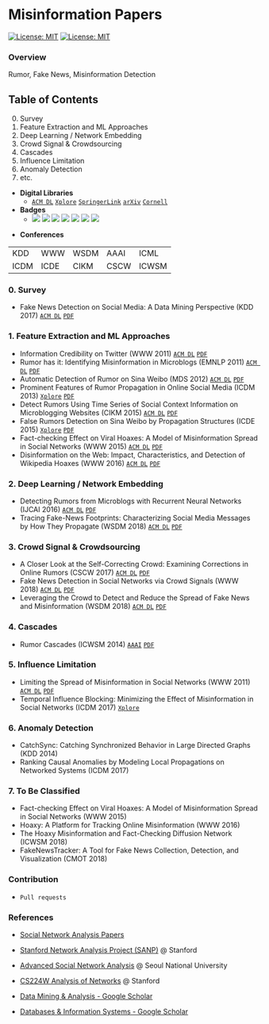 # Misinformation Papers

[![License: MIT](https://img.shields.io/badge/License-MIT-yellow.svg)](https://github.com/jihochoi) [![License: MIT](https://img.shields.io/badge/SNU-SCONE-red.svg)](https://github.com/jihochoi)



### Overview
Rumor, Fake News, Misinformation
Detection


## Table of Contents
0. Survey
1. Feature Extraction and ML Approaches
2. Deep Learning / Network Embedding
3. Crowd Signal & Crowdsourcing
4. Cascades
5. Influence Limitation
6. Anomaly Detection
7. etc.


- **Digital Libraries**
    - [```ACM DL```]() [```Xplore```]() [```SpringerLink```]() [```arXiv```]() [```Cornell```]()
- **Badges**
    - [![](https://img.shields.io/badge/%20-Classic-red.svg)](https://github.com/jihochoi) [![](https://img.shields.io/badge/%20-Dataset-blue.svg)](https://github.com/jihochoi) [![](https://img.shields.io/badge/%20-Code-yellow.svg)](https://github.com/jihochoi) [![](https://img.shields.io/badge/%20-Algorithm-purple.svg)](https://github.com/jihochoi) [![](https://img.shields.io/badge/%20-Software-purple.svg)](https://github.com/jihochoi) [![](https://img.shields.io/badge/%20-Link-green.svg)](https://github.com/jihochoi) [![](https://img.shields.io/badge/%20-Survey-red.svg)](https://github.com/jihochoi)

<!-- [![](https://img.shields.io/badge/%20-ACM DL-green.svg)](https://github.com/jihochoi)
[![](https://img.shields.io/badge/%20-Xplore-green.svg)](https://github.com/jihochoi)
[![](https://img.shields.io/badge/WWW-2018-green.svg)](https://github.com/jihochoi) -->

- **Conferences**

|      |      |      |      |       |
| ---- | ---- | ---- | ---- |-------|
| KDD  | WWW  | WSDM | AAAI | ICML  |
| ICDM | ICDE | CIKM | CSCW | ICWSM |


### 0. Survey
- Fake News Detection on Social Media: A Data Mining Perspective (KDD 2017) [```ACM DL```](https://dl.acm.org/citation.cfm?id=3137600) [```PDF```](https://www.kdd.org/exploration_files/19-1-Article2.pdf)




### 1. Feature Extraction and ML Approaches
- Information Credibility on Twitter (WWW 2011) [```ACM DL```](https://dl.acm.org/citation.cfm?id=1963500) [```PDF```](http://chato.cl/papers/castillo_mendoza_poblete_2010_twitter_credibility.pdf)
- Rumor has it: Identifying Misinformation in Microblogs (EMNLP 2011) [```ACM DL```](https://dl.acm.org/citation.cfm?id=2145602) [```PDF```](https://www.aclweb.org/anthology/D11-1147)
- Automatic Detection of Rumor on Sina Weibo (MDS 2012) [```ACM DL```](https://dl.acm.org/citation.cfm?id=2350203) [```PDF```](http://wan.poly.edu/KDD2012/forms/workshop/MDS12/doc/mds2012_submission_17.pdf)
- Prominent Features of Rumor Propagation in Online Social Media (ICDM 2013) [```Xplore```](https://ieeexplore.ieee.org/document/6729605) [```PDF```](http://milab.snu.ac.kr/pub/ICDM2013.pdf)
- Detect Rumors Using Time Series of Social Context Information on Microblogging Websites (CIKM 2015) [```ACM DL```](https://dl.acm.org/citation.cfm?id=2806607) [```PDF```](http://www.hlt.utdallas.edu/~zywei/paper/spir0728-ma-cikm2015.pdf)
- False Rumors Detection on Sina Weibo by Propagation Structures (ICDE 2015) [```Xplore```](https://ieeexplore.ieee.org/document/7113322) [```PDF```](http://www.cs.sjtu.edu.cn/~kzhu/papers/kzhu-rumor.pdf)
- Fact-checking Effect on Viral Hoaxes: A Model of Misinformation Spread in Social Networks (WWW 2015) [```ACM DL```](https://dl.acm.org/citation.cfm?id=2742572) [```PDF```](https://iris.unito.it/retrieve/handle/2318/1557768/128173/nostro.pdf)
- Disinformation on the Web: Impact, Characteristics, and Detection of Wikipedia Hoaxes (WWW 2016) [```ACM DL```](https://dl.acm.org/citation.cfm?id=2883085) [```PDF```](https://cs.stanford.edu/~srijan/pubs/hoax-www16.pdf)




### 2. Deep Learning / Network Embedding
- Detecting Rumors from Microblogs with Recurrent Neural Networks (IJCAI 2016) [```ACM DL```](https://dl.acm.org/citation.cfm?id=3061153) [```PDF```](https://www.ijcai.org/Proceedings/16/Papers/537.pdf)
- Tracing Fake-News Footprints: Characterizing Social Media Messages by How They Propagate (WSDM 2018) [```ACM DL```](https://dl.acm.org/citation.cfm?id=3159677) [```PDF```](http://www.public.asu.edu/~liangwu1/WSDM18_TraceMiner.pdf)




### 3. Crowd Signal & Crowdsourcing
- A Closer Look at the Self-Correcting Crowd: Examining Corrections in Online Rumors (CSCW 2017) [```ACM DL```](https://dl.acm.org/citation.cfm?id=2998294) [```PDF```](https://faculty.washington.edu/kstarbi/Arif_Starbird_CorrectiveBehavior_CSCW2017.pdf)
- Fake News Detection in Social Networks via Crowd Signals (WWW 2018) [```ACM DL```](https://dl.acm.org/citation.cfm?id=3188722) [```PDF```](https://arxiv.org/pdf/1711.09025.pdf)
- Leveraging the Crowd to Detect and Reduce the Spread of Fake News and Misinformation (WSDM 2018) [```ACM DL```](https://dl.acm.org/citation.cfm?id=3159734) [```PDF```](https://people.mpi-sws.org/~manuelgr/pubs/reviewers-misinformation.pdf)




### 4. Cascades
- Rumor Cascades (ICWSM 2014) [```AAAI```](https://www.aaai.org/ocs/index.php/ICWSM/ICWSM14/paper/view/8122) [```PDF```](https://www.aaai.org/ocs/index.php/ICWSM/ICWSM14/paper/viewFile/8122/8110)




### 5. Influence Limitation
- Limiting the Spread of Misinformation in Social Networks (WWW 2011) [```ACM DL```](https://dl.acm.org/citation.cfm?id=1963499) [```PDF```](https://nidhogg.cs.ucsb.edu/research/tech_reports/reports/2010-02.pdf)
- Temporal Influence Blocking: Minimizing the Effect of Misinformation in Social Networks (ICDM 2017) [```Xplore```](https://ieeexplore.ieee.org/document/7930030)




### 6. Anomaly Detection
- CatchSync: Catching Synchronized Behavior in Large Directed Graphs (KDD 2014)
- Ranking Causal Anomalies by Modeling Local Propagations on Networked Systems (ICDM 2017)




### 7. To Be Classified
- Fact-checking Effect on Viral Hoaxes: A Model of Misinformation Spread in Social Networks (WWW 2015)
- Hoaxy: A Platform for Tracking Online Misinformation (WWW 2016)
- The Hoaxy Misinformation and Fact-Checking Diffusion Network (ICWSM 2018)
- FakeNewsTracker: A Tool for Fake News Collection, Detection, and Visualization (CMOT 2018)




### Contribution
- `Pull requests`


### References
- [Social Network Analysis Papers](https://github.com/jihochoi/social-network-analysis-papers)
- [Stanford Network Analysis Project (SANP)](http://snap.stanford.edu/) @ Stanford
- [Advanced Social Network Analysis](http://incpaper.snu.ac.kr/index.php/Sna2018spring) @ Seoul National University
- [CS224W Analysis of Networks](http://web.stanford.edu/class/cs224w/) @ Stanford


- [Data Mining & Analysis - Google Scholar](https://scholar.google.es/citations?view_op=top_venues&hl=en&vq=eng_datamininganalysis)
- [Databases & Information Systems - Google Scholar](https://scholar.google.es/citations?view_op=top_venues&hl=en&vq=eng_databasesinformationsystems)
